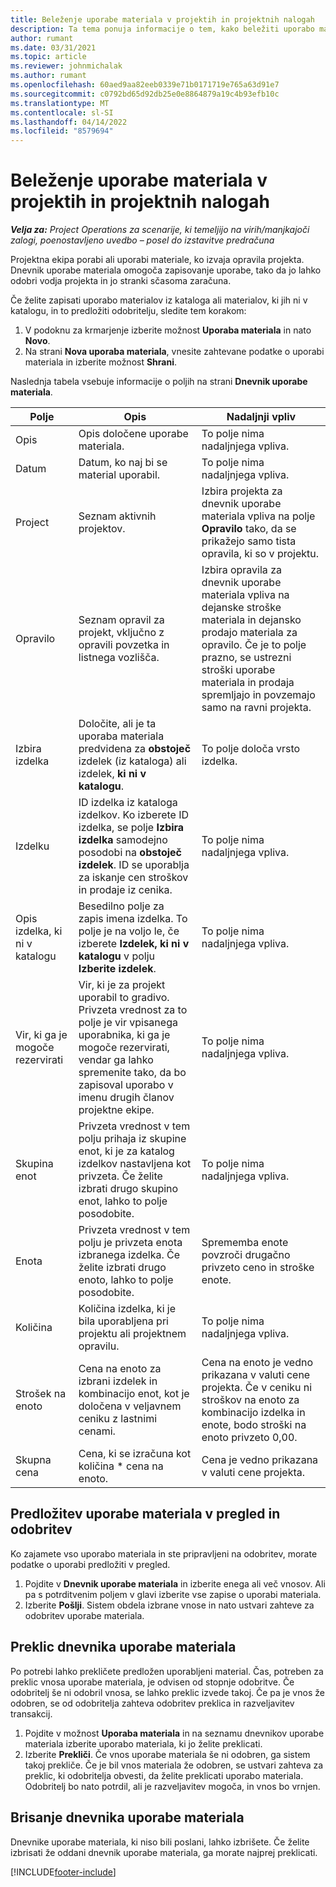 ```yaml
---
title: Beleženje uporabe materiala v projektih in projektnih nalogah
description: Ta tema ponuja informacije o tem, kako beležiti uporabo materiala glede na projekte in opravila projekta.
author: rumant
ms.date: 03/31/2021
ms.topic: article
ms.reviewer: johnmichalak
ms.author: rumant
ms.openlocfilehash: 60aed9aa82eeb0339e71b0171719e765a63d91e7
ms.sourcegitcommit: c0792bd65d92db25e0e8864879a19c4b93efb10c
ms.translationtype: MT
ms.contentlocale: sl-SI
ms.lasthandoff: 04/14/2022
ms.locfileid: "8579694"
---
```

# <a name="record-material-usage-on-projects-and-project-tasks"></a>Beleženje uporabe materiala v projektih in projektnih nalogah

_**Velja za:** Project Operations za scenarije, ki temeljijo na virih/manjkajoči zalogi, poenostavljeno uvedbo – posel do izstavitve predračuna_

Projektna ekipa porabi ali uporabi materiale, ko izvaja opravila projekta. Dnevnik uporabe materiala omogoča zapisovanje uporabe, tako da jo lahko odobri vodja projekta in jo stranki sčasoma zaračuna. 

Če želite zapisati uporabo materialov iz kataloga ali materialov, ki jih ni v katalogu, in to predložiti odobritelju, sledite tem korakom: 

1. V podoknu za krmarjenje izberite možnost **Uporaba materiala** in nato **Novo**.
2. Na strani **Nova uporaba materiala**, vnesite zahtevane podatke o uporabi materiala in izberite možnost **Shrani**.

Naslednja tabela vsebuje informacije o poljih na strani **Dnevnik uporabe materiala**. 

| **Polje** | **Opis** | **Nadaljnji vpliv** |
| --- | --- | --- |
| Opis | Opis določene uporabe materiala. | To polje nima nadaljnjega vpliva. |
| Datum | Datum, ko naj bi se material uporabil. | To polje nima nadaljnjega vpliva. |
| Project | Seznam aktivnih projektov. | Izbira projekta za dnevnik uporabe materiala vpliva na polje **Opravilo** tako, da se prikažejo samo tista opravila, ki so v projektu. |
| Opravilo | Seznam opravil za projekt, vključno z opravili povzetka in listnega vozlišča. | Izbira opravila za dnevnik uporabe materiala vpliva na dejanske stroške materiala in dejansko prodajo materiala za opravilo. Če je to polje prazno, se ustrezni stroški uporabe materiala in prodaja spremljajo in povzemajo samo na ravni projekta. |
| Izbira izdelka | Določite, ali je ta uporaba materiala predvidena za **obstoječ** izdelek (iz kataloga) ali izdelek, **ki ni v katalogu**. | To polje določa vrsto izdelka. |
| Izdelku | ID izdelka iz kataloga izdelkov. Ko izberete ID izdelka, se polje **Izbira izdelka** samodejno posodobi na **obstoječ izdelek**. ID se uporablja za iskanje cen stroškov in prodaje iz cenika. | To polje nima nadaljnjega vpliva. |
| Opis izdelka, ki ni v katalogu | Besedilno polje za zapis imena izdelka. To polje je na voljo le, če izberete **Izdelek, ki ni v katalogu** v polju **Izberite izdelek**.| To polje nima nadaljnjega vpliva. |
| Vir, ki ga je mogoče rezervirati| Vir, ki je za projekt uporabil to gradivo. Privzeta vrednost za to polje je vir vpisanega uporabnika, ki ga je mogoče rezervirati, vendar ga lahko spremenite tako, da bo zapisoval uporabo v imenu drugih članov projektne ekipe. | To polje nima nadaljnjega vpliva. |
| Skupina enot | Privzeta vrednost v tem polju prihaja iz skupine enot, ki je za katalog izdelkov nastavljena kot privzeta. Če želite izbrati drugo skupino enot, lahko to polje posodobite. | To polje nima nadaljnjega vpliva. |
| Enota | Privzeta vrednost v tem polju je privzeta enota izbranega izdelka. Če želite izbrati drugo enoto, lahko to polje posodobite. | Sprememba enote povzroči drugačno privzeto ceno in stroške enote. |
| Količina | Količina izdelka, ki je bila uporabljena pri projektu ali projektnem opravilu. | To polje nima nadaljnjega vpliva. |
| Strošek na enoto | Cena na enoto za izbrani izdelek in kombinacijo enot, kot je določena v veljavnem ceniku z lastnimi cenami. | Cena na enoto je vedno prikazana v valuti cene projekta. Če v ceniku ni stroškov na enoto za kombinacijo izdelka in enote, bodo stroški na enoto privzeto 0,00. |
| Skupna cena | Cena, ki se izračuna kot količina \* cena na enoto.| Cena je vedno prikazana v valuti cene projekta. |


## <a name="submit-material-usage-for-review-and-approval"></a>Predložitev uporabe materiala v pregled in odobritev 
Ko zajamete vso uporabo materiala in ste pripravljeni na odobritev, morate podatke o uporabi predložiti v pregled.

1. Pojdite v **Dnevnik uporabe materiala** in izberite enega ali več vnosov. Ali pa s potrditvenim poljem v glavi izberite vse zapise o uporabi materiala.
2. Izberite **Pošlji**. Sistem obdela izbrane vnose in nato ustvari zahteve za odobritev uporabe materiala.

## <a name="recall-a-material-usage-log"></a>Preklic dnevnika uporabe materiala

Po potrebi lahko prekličete predložen uporabljeni material. Čas, potreben za preklic vnosa uporabe materiala, je odvisen od stopnje odobritve.  Če odobritelj še ni odobril vnosa, se lahko preklic izvede takoj. Če pa je vnos že odobren, se od odobritelja zahteva odobritev preklica in razveljavitev transakcij.

1. Pojdite v možnost **Uporaba materiala** in na seznamu dnevnikov uporabe materiala izberite uporabo materiala, ki jo želite preklicati.
2. Izberite **Prekliči**. Če vnos uporabe materiala še ni odobren, ga sistem takoj prekliče. Če je bil vnos materiala že odobren, se ustvari zahteva za preklic, ki odobritelja obvesti, da želite preklicati uporabo materiala. Odobritelj bo nato potrdil, ali je razveljavitev mogoča, in vnos bo vrnjen.

## <a name="delete-a-material-usage-log"></a>Brisanje dnevnika uporabe materiala

Dnevnike uporabe materiala, ki niso bili poslani, lahko izbrišete. Če želite izbrisati že oddani dnevnik uporabe materiala, ga morate najprej preklicati.



[!INCLUDE[footer-include](../includes/footer-banner.md)]

